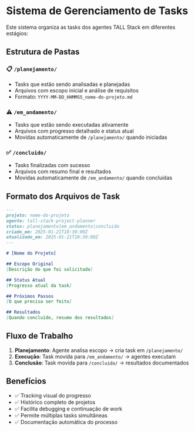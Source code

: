 # Sistema de Gerenciamento de Tasks

Este sistema organiza as tasks dos agentes TALL Stack em diferentes estágios:

## Estrutura de Pastas

### 📋 `/planejamento/`
- Tasks que estão sendo analisadas e planejadas
- Arquivos com escopo inicial e análise de requisitos
- Formato: `YYYY-MM-DD_HHMMSS_nome-do-projeto.md`

### ⚠️ `/em_andamento/`
- Tasks que estão sendo executadas ativamente
- Arquivos com progresso detalhado e status atual
- Movidas automaticamente de `/planejamento/` quando iniciadas

### ✅ `/concluido/`
- Tasks finalizadas com sucesso
- Arquivos com resumo final e resultados
- Movidas automaticamente de `/em_andamento/` quando concluídas

## Formato dos Arquivos de Task

```markdown
---
projeto: nome-do-projeto
agente: tall-stack-project-planner
status: planejamento|em_andamento|concluido
criado_em: 2025-01-21T10:30:00Z
atualizado_em: 2025-01-21T10:30:00Z
---

# [Nome do Projeto]

## Escopo Original
[Descrição do que foi solicitado]

## Status Atual
[Progresso atual da task]

## Próximos Passos
[O que precisa ser feito]

## Resultados
[Quando concluído, resumo dos resultados]
```

## Fluxo de Trabalho

1. **Planejamento**: Agente analisa escopo → cria task em `/planejamento/`
2. **Execução**: Task movida para `/em_andamento/` → agentes executam
3. **Conclusão**: Task movida para `/concluido/` → resultados documentados

## Benefícios

- ✅ Tracking visual do progresso
- ✅ Histórico completo de projetos
- ✅ Facilita debugging e continuação de work
- ✅ Permite múltiplas tasks simultâneas
- ✅ Documentação automática do processo